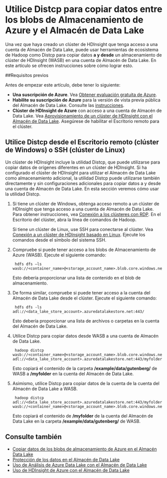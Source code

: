 <properties 
   pageTitle="Copia de datos a y desde WASB en el Almacén de Data Lake mediante Distcp| Microsoft Azure"
   description="Use la herramienta Distcp para copiar datos a y desde los blobs de Almacenamiento de Azure al Almacén de Data Lake." 
   services="data-lake-store" 
   documentationCenter="" 
   authors="nitinme" 
   manager="paulettm" 
   editor="cgronlun"/>
 
<tags
   ms.service="data-lake-store"
   ms.devlang="na"
   ms.topic="article"
   ms.tgt_pltfrm="na"
   ms.workload="big-data" 
   ms.date="01/06/2016"
   ms.author="nitinme"/>

# Utilice Distcp para copiar datos entre los blobs de Almacenamiento de Azure y el Almacén de Data Lake

Una vez que haya creado un clúster de HDInsight que tenga acceso a una cuenta de Almacén de Data Lake, puede usar herramientas de ecosistema de Hadoop como Distcp para copiar datos **a y desde** un almacenamiento de clúster de HDInsight (WASB) en una cuenta de Almacén de Data Lake. En este artículo se ofrecen instrucciones sobre cómo lograr esto.

##Requisitos previos

Antes de empezar este artículo, debe tener lo siguiente:

- **Una suscripción de Azure**. Vea [Obtener evaluación gratuita de Azure](https://azure.microsoft.com/pricing/free-trial/).
- **Habilite su suscripción de Azure** para la versión de vista previa pública del Almacén de Data Lake. Consulte las [instrucciones](data-lake-store-get-started-portal.md#signup). 
- **Clúster de HDInsight de Azure** con acceso a una cuenta de Almacén de Data Lake. Vea [Aprovisionamiento de un clúster de HDInsight con el Almacén de Data Lake](data-lake-store-hdinsight-hadoop-use-portal.md). Asegúrese de habilitar el Escritorio remoto para el clúster.

## Utilice Distcp desde el Escritorio remoto (clúster de Windows) o SSH (clúster de Linux)

Un clúster de HDInsight incluye la utilidad Distcp, que puede utilizarse para copiar datos de orígenes diferentes en un clúster de HDInsight. Si ha configurado el clúster de HDInsight para utilizar el Almacén de Data Lake como almacenamiento adicional, la utilidad Distcp puede utilizarse también directamente y sin configuraciones adicionales para copiar datos a y desde una cuenta de Almacén de Data Lake. En esta sección veremos cómo usar la utilidad Distcp.

1. Si tiene un clúster de Windows, obtenga acceso remoto a un clúster de HDInsight que tenga acceso a una cuenta de Almacén de Data Lake. Para obtener instrucciones, vea [Conexión a los clústeres con RDP](hdinsight-administer-use-management-portal.md#connect-to-clusters-using-rdp). En el Escritorio del clúster, abra la línea de comandos de Hadoop.

	Si tiene un clúster de Linux, use SSH para conectarse al clúster. Vea [Conexión a un clúster de HDInsight basado en Linux](hdinsight-hadoop-linux-use-ssh-unix.md#connect-to-a-linux-based-hdinsight-cluster). Ejecute los comandos desde el símbolo del sistema SSH.

3. Compruebe si puede tener acceso a los blobs de Almacenamiento de Azure (WASB). Ejecute el siguiente comando:

		hdfs dfs –ls wasb://<container_name>@<storage_account_name>.blob.core.windows.net/

	Esto debería proporcionar una lista de contenido en el blob de almacenamiento.

4. De forma similar, compruebe si puede tener acceso a la cuenta del Almacén de Data Lake desde el clúster. Ejecute el siguiente comando:

		hdfs dfs -ls adl://<data_lake_store_account>.azuredatalakestore.net:443/

	Esto debería proporcionar una lista de archivos o carpetas en la cuenta del Almacén de Data Lake.

5. Utilice Distcp para copiar datos desde WASB a una cuenta de Almacén de Data Lake.

		hadoop distcp wasb://<container_name>@<storage_account_name>.blob.core.windows.net/example/data/gutenberg adl://<data_lake_store_account>.azuredatalakestore.net:443/myfolder

	Esto copiará el contenido de la carpeta **/example/data/gutenberg/** de WASB a **/myfolder** en la cuenta del Almacén de Data Lake.

6. Asimismo, utilice Distcp para copiar datos de la cuenta de la cuenta del Almacén de Data Lake a WASB.

		hadoop distcp adl://<data_lake_store_account>.azuredatalakestore.net:443/myfolder wasb://<container_name>@<storage_account_name>.blob.core.windows.net/example/data/gutenberg

	Esto copiará el contenido de **/myfolder** de la cuenta del Almacén de Data Lake en la carpeta **/example/data/gutenberg/** de WASB.

## Consulte también

- [Copiar datos de los blobs de almacenamiento de Azure en el Almacén Data Lake](data-lake-store-copy-data-azure-storage-blob.md)
- [Protección de los datos en el Almacén de Data Lake](data-lake-store-secure-data.md)
- [Uso de Análisis de Azure Data Lake con el Almacén de Data Lake](data-lake-analytics-get-started-portal.md)
- [Uso de HDInsight de Azure con el Almacén de Data Lake](data-lake-store-hdinsight-hadoop-use-portal.md)

<!---HONumber=AcomDC_0107_2016-->